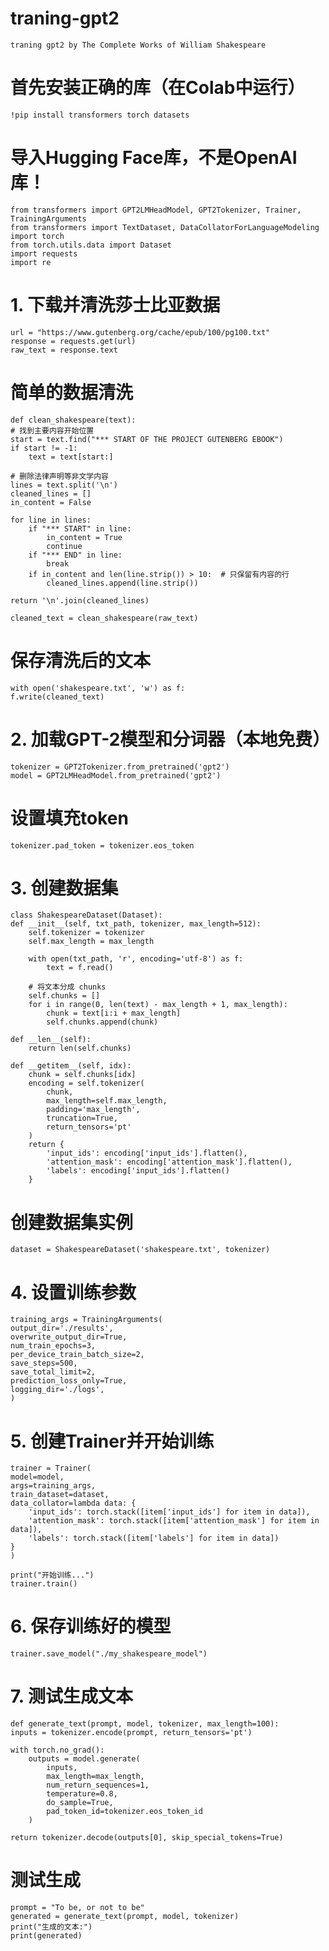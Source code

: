 # traning-gpt2
    traning gpt2 by The Complete Works of William Shakespeare​
# 首先安装正确的库（在Colab中运行）
    !pip install transformers torch datasets

# 导入Hugging Face库，不是OpenAI库！
    from transformers import GPT2LMHeadModel, GPT2Tokenizer, Trainer, TrainingArguments
    from transformers import TextDataset, DataCollatorForLanguageModeling
    import torch
    from torch.utils.data import Dataset
    import requests
    import re

# 1. 下载并清洗莎士比亚数据
    url = "https://www.gutenberg.org/cache/epub/100/pg100.txt"
    response = requests.get(url)
    raw_text = response.text

# 简单的数据清洗
    def clean_shakespeare(text):
    # 找到主要内容开始位置
    start = text.find("*** START OF THE PROJECT GUTENBERG EBOOK")
    if start != -1:
        text = text[start:]
    
    # 删除法律声明等非文学内容
    lines = text.split('\n')
    cleaned_lines = []
    in_content = False
    
    for line in lines:
        if "*** START" in line:
            in_content = True
            continue
        if "*** END" in line:
            break
        if in_content and len(line.strip()) > 10:  # 只保留有内容的行
            cleaned_lines.append(line.strip())
    
    return '\n'.join(cleaned_lines)

    cleaned_text = clean_shakespeare(raw_text)

# 保存清洗后的文本
    with open('shakespeare.txt', 'w') as f:
    f.write(cleaned_text)

# 2. 加载GPT-2模型和分词器（本地免费）
    tokenizer = GPT2Tokenizer.from_pretrained('gpt2')
    model = GPT2LMHeadModel.from_pretrained('gpt2')

# 设置填充token
    tokenizer.pad_token = tokenizer.eos_token

# 3. 创建数据集
    class ShakespeareDataset(Dataset):
    def __init__(self, txt_path, tokenizer, max_length=512):
        self.tokenizer = tokenizer
        self.max_length = max_length
        
        with open(txt_path, 'r', encoding='utf-8') as f:
            text = f.read()
        
        # 将文本分成 chunks
        self.chunks = []
        for i in range(0, len(text) - max_length + 1, max_length):
            chunk = text[i:i + max_length]
            self.chunks.append(chunk)
    
    def __len__(self):
        return len(self.chunks)
    
    def __getitem__(self, idx):
        chunk = self.chunks[idx]
        encoding = self.tokenizer(
            chunk,
            max_length=self.max_length,
            padding='max_length',
            truncation=True,
            return_tensors='pt'
        )
        return {
            'input_ids': encoding['input_ids'].flatten(),
            'attention_mask': encoding['attention_mask'].flatten(),
            'labels': encoding['input_ids'].flatten()
        }

# 创建数据集实例
    dataset = ShakespeareDataset('shakespeare.txt', tokenizer)

# 4. 设置训练参数
    training_args = TrainingArguments(
    output_dir='./results',
    overwrite_output_dir=True,
    num_train_epochs=3,
    per_device_train_batch_size=2,
    save_steps=500,
    save_total_limit=2,
    prediction_loss_only=True,
    logging_dir='./logs',
    )

# 5. 创建Trainer并开始训练
    trainer = Trainer(
    model=model,
    args=training_args,
    train_dataset=dataset,
    data_collator=lambda data: {
        'input_ids': torch.stack([item['input_ids'] for item in data]),
        'attention_mask': torch.stack([item['attention_mask'] for item in data]),
        'labels': torch.stack([item['labels'] for item in data])
    }
    )

    print("开始训练...")
    trainer.train()

# 6. 保存训练好的模型
    trainer.save_model("./my_shakespeare_model")

# 7. 测试生成文本
    def generate_text(prompt, model, tokenizer, max_length=100):
    inputs = tokenizer.encode(prompt, return_tensors='pt')
    
    with torch.no_grad():
        outputs = model.generate(
            inputs,
            max_length=max_length,
            num_return_sequences=1,
            temperature=0.8,
            do_sample=True,
            pad_token_id=tokenizer.eos_token_id
        )
    
    return tokenizer.decode(outputs[0], skip_special_tokens=True)

# 测试生成
    prompt = "To be, or not to be"
    generated = generate_text(prompt, model, tokenizer)
    print("生成的文本:")
    print(generated)
